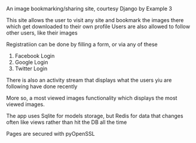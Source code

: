 An image bookmarking/sharing site, courtesy Django by Example 3

This site allows the user to visit any site and bookmark the images there which get downloaded to their own profile
Users are also allowed to follow other users, like their images

Registratiion can be done by filling a form, or via any of these
1. Facebook Login
2. Google Login
3. Twitter Login

There is also an activity stream that displays what the users yiu are following have done recently

More so, a most viewed images functionality which displays the most viewed images.

The app uses Sqlite for models storage, but Redis for data that changes often like views rather than hit the DB all the time

Pages are secured with pyOpenSSL

